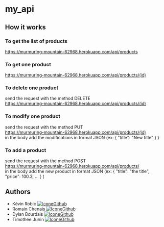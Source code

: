 # my_api

## How it works

### To get the list of products  
https://murmuring-mountain-62968.herokuapp.com/api/products

### To get one product  
https://murmuring-mountain-62968.herokuapp.com/api/products/(id)

### To delete one product  
send the request with the method DELETE  
https://murmuring-mountain-62968.herokuapp.com/api/products/(id)  

### To modify one product  
send the request with the method PUT  
https://murmuring-mountain-62968.herokuapp.com/api/products/(id)  
in the body add the modifications in format JSON (ex: { "title": "New title" } )  

### To add a product  
send the request with the method POST  
https://murmuring-mountain-62968.herokuapp.com/api/products/  
in the body add the new product in format JSON (ex: { "title": "the title", "price": 100.3, ... } )  

## Authors

* Kévin Robic [![IconeGithub](https://img.shields.io/badge/GitHub-100000?style=for-the-badge&logo=github&logoColor=white)](https://github.com/Kero3333)
* Romain Chenais [![IconeGithub](https://img.shields.io/badge/GitHub-100000?style=for-the-badge&logo=github&logoColor=white)](https://github.com/naorimsenchai)
* Dylan Bourdais [![IconeGithub](https://img.shields.io/badge/GitHub-100000?style=for-the-badge&logo=github&logoColor=white)](https://github.com/dylanbourdais) 
* Timothée Junin [![IconeGithub](https://img.shields.io/badge/GitHub-100000?style=for-the-badge&logo=github&logoColor=white)](https://github.com/Bubamara0) 

